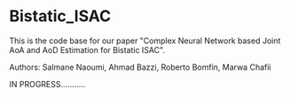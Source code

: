 # Bistatic_ISAC
 This is the code base for our paper "Complex Neural Network based Joint AoA and AoD Estimation for Bistatic ISAC". 
 
 Authors: Salmane Naoumi, Ahmad Bazzi, Roberto Bomfin, Marwa Chafii


IN PROGRESS...........
